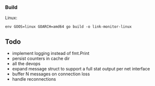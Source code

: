 
### Build

Linux: 

`env GOOS=linux GOARCH=amd64 go build -o link-monitor-linux`



## Todo

- implement logging instead of fmt.Print
- persist counters in cache dir
- all the devops
- expand message struct to support a full stat output per net interface
- buffer N messages on connection loss
- handle reconnections